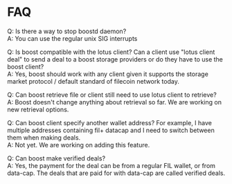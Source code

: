 # FAQ

Q: Is there a way to stop boostd daemon?\
A: You can use the regular unix SIG interrupts

Q: Is boost compatible with the lotus client? Can a client use "lotus client deal" to send a deal to a boost storage providers or do they have to use the boost client?\
A: Yes, boost should work with any client given it supports the storage market protocol / default standard of filecoin network today.

Q: Can boost retrieve file or client still need to use lotus client to retrieve?\
A: Boost doesn't change anything about retrieval so far. We are working on new retrieval options.

Q: Can boost client specify another wallet address? For example, I have multiple addresses containing fil+ datacap and I need to switch between them when making deals.\
A: Not yet. We are working on adding this feature.

Q: Can boost make verified deals?\
A: Yes, the payment for the deal can be from a regular FIL wallet, or from data-cap. The deals that are paid for with data-cap are called verified deals.
